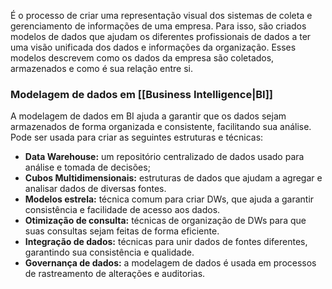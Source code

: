É o processo de criar uma representação visual dos sistemas de coleta e gerenciamento de informações de uma empresa.
Para isso, são criados modelos de dados que ajudam os diferentes profissionais de dados a ter uma visão unificada dos dados e informações da organização. Esses modelos descrevem como os dados da empresa são coletados, armazenados e como é sua relação entre si.
 
### Modelagem de dados em [[Business Intelligence|BI]]
A modelagem de dados em BI ajuda a garantir que os dados sejam armazenados de forma organizada e consistente, facilitando sua análise.
Pode ser usada para criar as seguintes estruturas e técnicas:
- **Data Warehouse:** um repositório centralizado de dados usado para análise e tomada de decisões;
- **Cubos Multidimensionais:** estruturas de dados que ajudam a agregar e analisar dados de diversas fontes.
- **Modelos estrela:** técnica comum para criar DWs, que ajuda a garantir consistência e facilidade de acesso aos dados.
- **Otimização de consulta:** técnicas de organização de DWs para que suas consultas sejam feitas de forma eficiente.
- **Integração de dados:** técnicas para unir dados de fontes diferentes, garantindo sua consistência e qualidade.
- **Governança de dados:** a modelagem de dados é usada em processos de rastreamento de alterações e auditorias.